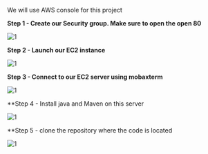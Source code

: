We will use AWS console for this project

**Step 1 - Create our Security group. Make sure to open the open 80**

![1](https://github.com/adrydry/Deploy-a-Java-Application/assets/102819001/50e0cbf9-ca75-4934-a15b-012e24d4550d)

**Step 2 - Launch our EC2 instance**

![1](https://github.com/adrydry/Deploy-a-Java-Application/assets/102819001/eeaaf7c4-9c95-484d-8dc0-30a5f1f2f238)

**Step 3 - Connect to our EC2 server using mobaxterm**

![1](https://github.com/adrydry/Deploy-a-Java-Application/assets/102819001/e948f5d7-e24b-4e25-b789-b7fe0f40b969)

**Step 4 - Install java and Maven on this server

![1](https://github.com/adrydry/Deploy-a-Java-Application/assets/102819001/6c922cf4-b301-4de6-86c8-cb5ae6d2bb22)

**Step 5 - clone the repository where the code is located

![1](https://github.com/adrydry/Deploy-a-Java-Application/assets/102819001/daadbb8b-747b-40f6-8d05-ffb5716ea78d)
